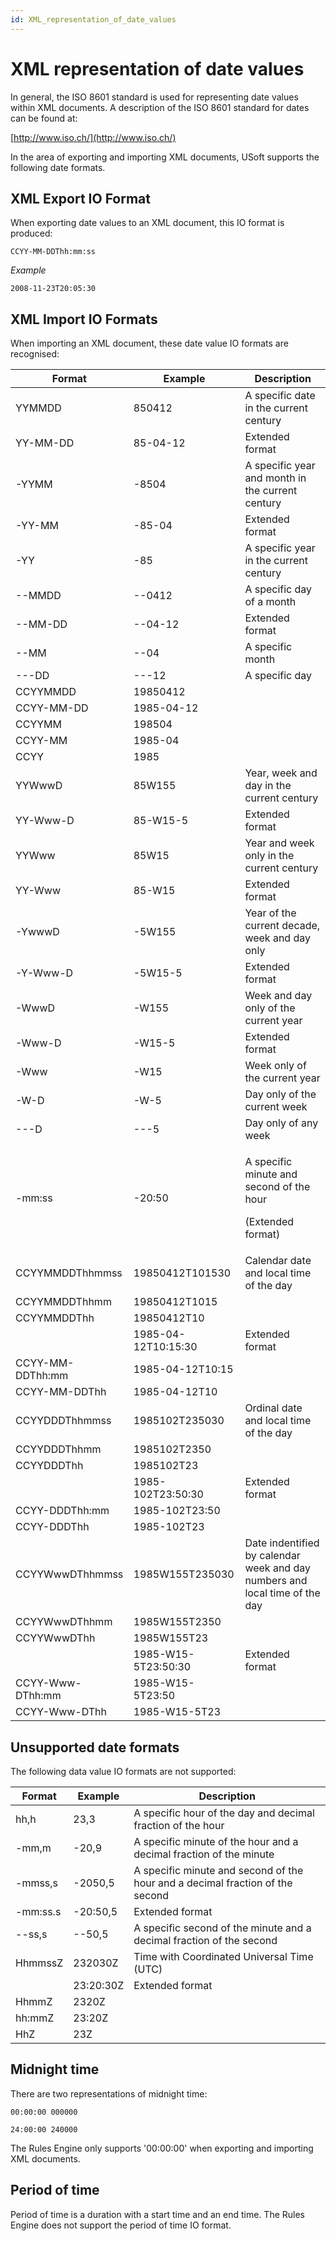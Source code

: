 ```yaml
---
id: XML_representation_of_date_values
---
```


# XML representation of date values

In general, the ISO 8601 standard is used for representing date values within XML documents. A description of the ISO 8601 standard for dates can be found at:

[http://www.iso.ch/](http://www.iso.ch/)

In the area of exporting and importing XML documents, USoft supports the following date formats.

## XML Export IO Format

When exporting date values to an XML document, this IO format is produced:

```
CCYY-MM-DDThh:mm:ss
```

*Example*

```
2008-11-23T20:05:30
```

## XML Import IO Formats 

When importing an XML document, these date value IO formats are recognised:

|**Format**|**Example**|**Description**|
|--------|--------|--------|
|YYMMDD  |850412  |A specific date in the current century|
|YY-MM-DD|85-04-12|Extended format|
|-YYMM   |-8504   |A specific year and month in the current century|
|-YY-MM  |-85-04  |Extended format|
|-YY     |-85     |A specific year in the current century|
|--MMDD  |--0412  |A specific day of a month|
|--MM-DD |--04-12 |Extended format|
|--MM    |--04    |A specific month|
|---DD   |---12   |A specific day|
|CCYYMMDD|19850412|        |
|CCYY-MM-DD|1985-04-12|        |
|CCYYMM  |198504  |        |
|CCYY-MM |1985-04 |        |
|CCYY    |1985    |        |
|YYWwwD  |85W155  |Year, week and day in the current century|
|YY-Www-D|85-W15-5|Extended format|
|YYWww   |85W15   |Year and week only in the current century|
|YY-Www  |85-W15  |Extended format|
|-YwwwD  |-5W155  |Year of the current decade, week and day only|
|-Y-Www-D|-5W15-5 |Extended format|
|-WwwD   |-W155   |Week and day only of the current year|
|-Www-D  |-W15-5  |Extended format|
|-Www    |-W15    |Week only of the current year|
|-W-D    |-W-5    |Day only of the current week|
|---D    |---5    |Day only of any week|
|-mm:ss  |-20:50  |<p>A specific minute and second of the hour</p><p>(Extended format)</p>|
|CCYYMMDDThhmmss|19850412T101530|Calendar date and local time of the day|
|CCYYMMDDThhmm|19850412T1015|        |
|CCYYMMDDThh|19850412T10|        |
|        |1985-04-12T10:15:30|Extended format|
|CCYY-MM-DDThh:mm|1985-04-12T10:15|        |
|CCYY-MM-DDThh|1985-04-12T10|        |
|CCYYDDDThhmmss|1985102T235030|Ordinal date and local time of the day|
|CCYYDDDThhmm|1985102T2350|        |
|CCYYDDDThh|1985102T23|        |
|        |1985-102T23:50:30|Extended format|
|CCYY-DDDThh:mm|1985-102T23:50|        |
|CCYY-DDDThh|1985-102T23|        |
|CCYYWwwDThhmmss|1985W155T235030|Date indentified by calendar week and day numbers and local time of the day|
|CCYYWwwDThhmm|1985W155T2350|        |
|CCYYWwwDThh|1985W155T23|        |
|        |1985-W15-5T23:50:30|Extended format|
|CCYY-Www-DThh:mm|1985-W15-5T23:50|        |
|CCYY-Www-DThh|1985-W15-5T23|        |



## Unsupported date formats

The following data value IO formats are not supported:

|**Format**|**Example**|**Description**|
|--------|--------|--------|
|hh,h    |23,3    |A specific hour of the day and decimal fraction of the hour|
|-mm,m   |-20,9   |A specific minute of the hour and a decimal fraction of the minute|
|-mmss,s |-2050,5 |A specific minute and second of the hour and a decimal fraction of the second|
|-mm:ss.s|-20:50,5|Extended format|
|--ss,s  |--50,5  |A specific second of the minute and a decimal fraction of the second|
|HhmmssZ |232030Z |Time with Coordinated Universal Time (UTC)|
|        |23:20:30Z|Extended format|
|HhmmZ   |2320Z   |        |
|hh:mmZ  |23:20Z  |        |
|HhZ     |23Z     |        |



## Midnight time

There are two representations of midnight time:

```
00:00:00 000000

24:00:00 240000
```

The Rules Engine only supports '00:00:00' when exporting and importing XML documents.

## Period of time

Period of time is a duration with a start time and an end time. The Rules Engine does not support the period of time IO format.